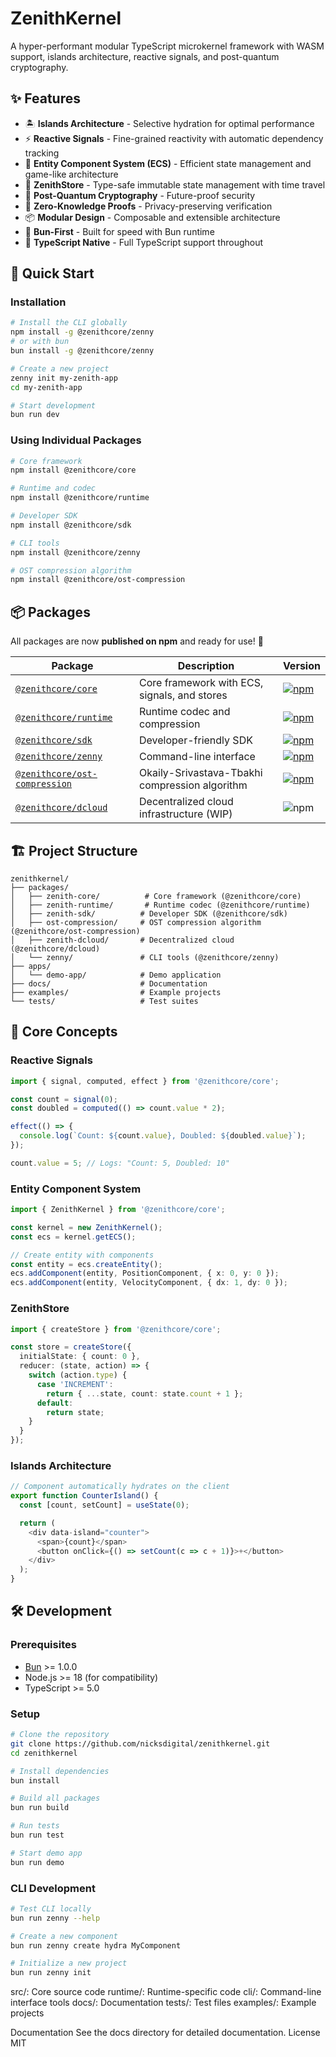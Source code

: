 # ZenithKernel

A hyper-performant modular TypeScript microkernel framework with WASM support, islands architecture, reactive signals, and post-quantum cryptography.

## ✨ Features

- 🏝️ **Islands Architecture** - Selective hydration for optimal performance
- ⚡ **Reactive Signals** - Fine-grained reactivity with automatic dependency tracking
- 🎯 **Entity Component System (ECS)** - Efficient state management and game-like architecture
- 🏪 **ZenithStore** - Type-safe immutable state management with time travel
- 🔐 **Post-Quantum Cryptography** - Future-proof security
- 🌊 **Zero-Knowledge Proofs** - Privacy-preserving verification
- 📦 **Modular Design** - Composable and extensible architecture
- 🚀 **Bun-First** - Built for speed with Bun runtime
- 📱 **TypeScript Native** - Full TypeScript support throughout

## 🚀 Quick Start

### Installation

```bash
# Install the CLI globally
npm install -g @zenithcore/zenny
# or with bun
bun install -g @zenithcore/zenny

# Create a new project
zenny init my-zenith-app
cd my-zenith-app

# Start development
bun run dev
```

### Using Individual Packages

```bash
# Core framework
npm install @zenithcore/core

# Runtime and codec
npm install @zenithcore/runtime

# Developer SDK
npm install @zenithcore/sdk

# CLI tools
npm install @zenithcore/zenny

# OST compression algorithm
npm install @zenithcore/ost-compression
```

## 📦 Packages

All packages are now **published on npm** and ready for use! 🎉

| Package | Description | Version |
|---------|-------------|---------|
| [`@zenithcore/core`](./packages/zenith-core) | Core framework with ECS, signals, and stores | [![npm](https://img.shields.io/npm/v/@zenithcore/core)](https://www.npmjs.com/package/@zenithcore/core) |
| [`@zenithcore/runtime`](./packages/zenith-runtime) | Runtime codec and compression | [![npm](https://img.shields.io/npm/v/@zenithcore/runtime)](https://www.npmjs.com/package/@zenithcore/runtime) |
| [`@zenithcore/sdk`](./packages/zenith-sdk) | Developer-friendly SDK | [![npm](https://img.shields.io/npm/v/@zenithcore/sdk)](https://www.npmjs.com/package/@zenithcore/sdk) |
| [`@zenithcore/zenny`](./packages/zenny) | Command-line interface | [![npm](https://img.shields.io/npm/v/@zenithcore/zenny)](https://www.npmjs.com/package/@zenithcore/zenny) |
| [`@zenithcore/ost-compression`](./packages/ost-compression) | Okaily-Srivastava-Tbakhi compression algorithm | [![npm](https://img.shields.io/npm/v/@zenithcore/ost-compression)](https://www.npmjs.com/package/@zenithcore/ost-compression) |
| [`@zenithcore/dcloud`](./packages/zenith-dcloud) | Decentralized cloud infrastructure (WIP) | ![npm](https://img.shields.io/npm/v/@zenithcore/dcloud) |

## 🏗️ Project Structure

```
zenithkernel/
├── packages/
│   ├── zenith-core/          # Core framework (@zenithcore/core)
│   ├── zenith-runtime/       # Runtime codec (@zenithcore/runtime)
│   ├── zenith-sdk/          # Developer SDK (@zenithcore/sdk)
│   ├── ost-compression/     # OST compression algorithm (@zenithcore/ost-compression)
│   ├── zenith-dcloud/       # Decentralized cloud (@zenithcore/dcloud)
│   └── zenny/               # CLI tools (@zenithcore/zenny)
├── apps/
│   └── demo-app/            # Demo application
├── docs/                    # Documentation
├── examples/                # Example projects
└── tests/                   # Test suites
```

## 🎯 Core Concepts

### Reactive Signals
```typescript
import { signal, computed, effect } from '@zenithcore/core';

const count = signal(0);
const doubled = computed(() => count.value * 2);

effect(() => {
  console.log(`Count: ${count.value}, Doubled: ${doubled.value}`);
});

count.value = 5; // Logs: "Count: 5, Doubled: 10"
```

### Entity Component System
```typescript
import { ZenithKernel } from '@zenithcore/core';

const kernel = new ZenithKernel();
const ecs = kernel.getECS();

// Create entity with components
const entity = ecs.createEntity();
ecs.addComponent(entity, PositionComponent, { x: 0, y: 0 });
ecs.addComponent(entity, VelocityComponent, { dx: 1, dy: 0 });
```

### ZenithStore
```typescript
import { createStore } from '@zenithcore/core';

const store = createStore({
  initialState: { count: 0 },
  reducer: (state, action) => {
    switch (action.type) {
      case 'INCREMENT':
        return { ...state, count: state.count + 1 };
      default:
        return state;
    }
  }
});
```

### Islands Architecture
```typescript
// Component automatically hydrates on the client
export function CounterIsland() {
  const [count, setCount] = useState(0);

  return (
    <div data-island="counter">
      <span>{count}</span>
      <button onClick={() => setCount(c => c + 1)}>+</button>
    </div>
  );
}
```

## 🛠️ Development

### Prerequisites
- [Bun](https://bun.sh/) >= 1.0.0
- Node.js >= 18 (for compatibility)
- TypeScript >= 5.0

### Setup
```bash
# Clone the repository
git clone https://github.com/nicksdigital/zenithkernel.git
cd zenithkernel

# Install dependencies
bun install

# Build all packages
bun run build

# Run tests
bun run test

# Start demo app
bun run demo
```

### CLI Development
```bash
# Test CLI locally
bun run zenny --help

# Create a new component
bun run zenny create hydra MyComponent

# Initialize a new project
bun run zenny init
```

src/: Core source code
runtime/: Runtime-specific code
cli/: Command-line interface tools
docs/: Documentation
tests/: Test files
examples/: Example projects

Documentation
See the docs directory for detailed documentation.
License
MIT